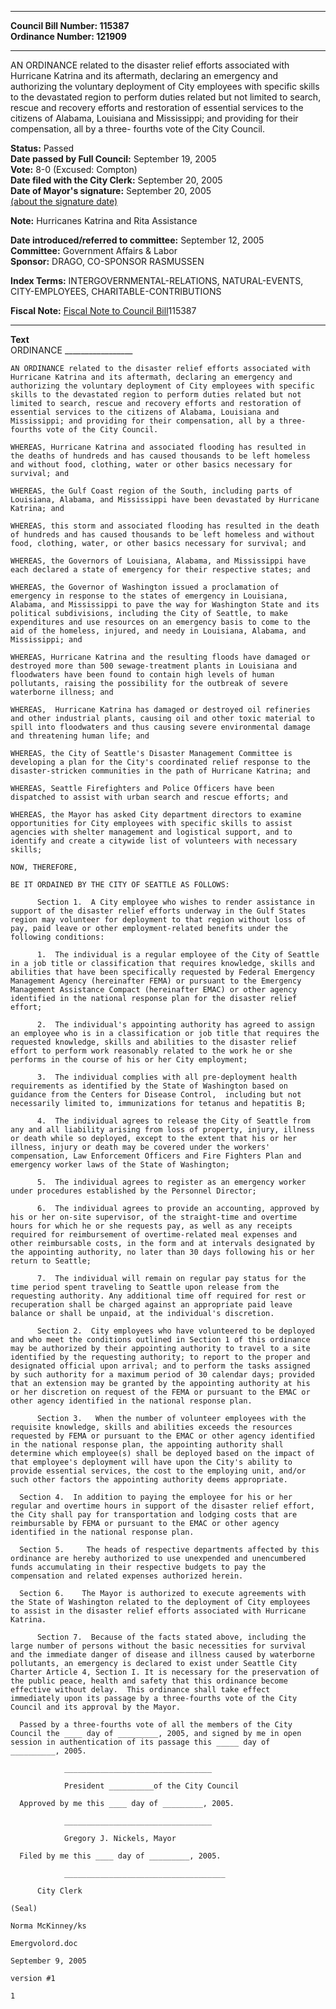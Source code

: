 * * * * *  
  
**Council Bill Number: [](#h0)[](#h2)115387**   
**Ordinance Number: 121909**  
  
* * * * *  
  
AN ORDINANCE related to the disaster relief efforts associated with Hurricane Katrina and its aftermath, declaring an emergency and authorizing the voluntary deployment of City employees with specific skills to the devastated region to perform duties related but not limited to search, rescue and recovery efforts and restoration of essential services to the citizens of Alabama, Louisiana and Mississippi; and providing for their compensation, all by a three- fourths vote of the City Council.  
  
**Status:** Passed   
**Date passed by Full Council:** September 19, 2005   
**Vote:** 8-0 (Excused: Compton)   
**Date filed with the City Clerk:** September 20, 2005   
**Date of Mayor's signature:** September 20, 2005   
[(about the signature date)](/~public/approvaldate.htm)   
  
**Note:** Hurricanes Katrina and Rita Assistance  
  
  
**Date introduced/referred to committee:** September 12, 2005   
**Committee:** Government Affairs & Labor   
**Sponsor:** DRAGO, CO-SPONSOR RASMUSSEN   
  
**Index Terms:** INTERGOVERNMENTAL-RELATIONS, NATURAL-EVENTS, CITY-EMPLOYEES, CHARITABLE-CONTRIBUTIONS  
  
**Fiscal Note:** [Fiscal Note to Council Bill](http://clerk.seattle.gov/~public/fnote/115387.htm)[](#h1)[](#h3)115387  
  
* * * * *  
  
**Text**  
    ORDINANCE _________________  
  
    AN ORDINANCE related to the disaster relief efforts associated with  
    Hurricane Katrina and its aftermath, declaring an emergency and  
    authorizing the voluntary deployment of City employees with specific  
    skills to the devastated region to perform duties related but not  
    limited to search, rescue and recovery efforts and restoration of  
    essential services to the citizens of Alabama, Louisiana and  
    Mississippi; and providing for their compensation, all by a three-  
    fourths vote of the City Council.  
  
    WHEREAS, Hurricane Katrina and associated flooding has resulted in  
    the deaths of hundreds and has caused thousands to be left homeless  
    and without food, clothing, water or other basics necessary for  
    survival; and  
  
    WHEREAS, the Gulf Coast region of the South, including parts of  
    Louisiana, Alabama, and Mississippi have been devastated by Hurricane  
    Katrina; and  
  
    WHEREAS, this storm and associated flooding has resulted in the death  
    of hundreds and has caused thousands to be left homeless and without  
    food, clothing, water, or other basics necessary for survival; and  
  
    WHEREAS, the Governors of Louisiana, Alabama, and Mississippi have  
    each declared a state of emergency for their respective states; and  
  
    WHEREAS, the Governor of Washington issued a proclamation of  
    emergency in response to the states of emergency in Louisiana,  
    Alabama, and Mississippi to pave the way for Washington State and its  
    political subdivisions, including the City of Seattle, to make  
    expenditures and use resources on an emergency basis to come to the  
    aid of the homeless, injured, and needy in Louisiana, Alabama, and  
    Mississippi; and  
  
    WHEREAS, Hurricane Katrina and the resulting floods have damaged or  
    destroyed more than 500 sewage-treatment plants in Louisiana and  
    floodwaters have been found to contain high levels of human  
    pollutants, raising the possibility for the outbreak of severe  
    waterborne illness; and  
  
    WHEREAS,  Hurricane Katrina has damaged or destroyed oil refineries  
    and other industrial plants, causing oil and other toxic material to  
    spill into floodwaters and thus causing severe environmental damage  
    and threatening human life; and  
  
    WHEREAS, the City of Seattle's Disaster Management Committee is  
    developing a plan for the City's coordinated relief response to the  
    disaster-stricken communities in the path of Hurricane Katrina; and  
  
    WHEREAS, Seattle Firefighters and Police Officers have been  
    dispatched to assist with urban search and rescue efforts; and  
  
    WHEREAS, the Mayor has asked City department directors to examine  
    opportunities for City employees with specific skills to assist  
    agencies with shelter management and logistical support, and to  
    identify and create a citywide list of volunteers with necessary  
    skills;  
  
    NOW, THEREFORE,  
  
    BE IT ORDAINED BY THE CITY OF SEATTLE AS FOLLOWS:  
  
          Section 1.  A City employee who wishes to render assistance in  
    support of the disaster relief efforts underway in the Gulf States  
    region may volunteer for deployment to that region without loss of  
    pay, paid leave or other employment-related benefits under the  
    following conditions:  
  
          1.  The individual is a regular employee of the City of Seattle  
    in a job title or classification that requires knowledge, skills and  
    abilities that have been specifically requested by Federal Emergency  
    Management Agency (hereinafter FEMA) or pursuant to the Emergency  
    Management Assistance Compact (hereinafter EMAC) or other agency  
    identified in the national response plan for the disaster relief  
    effort;  
  
          2.  The individual's appointing authority has agreed to assign  
    an employee who is in a classification or job title that requires the  
    requested knowledge, skills and abilities to the disaster relief  
    effort to perform work reasonably related to the work he or she  
    performs in the course of his or her City employment;  
  
          3.  The individual complies with all pre-deployment health  
    requirements as identified by the State of Washington based on  
    guidance from the Centers for Disease Control,  including but not  
    necessarily limited to, immunizations for tetanus and hepatitis B;  
  
          4.  The individual agrees to release the City of Seattle from  
    any and all liability arising from loss of property, injury, illness  
    or death while so deployed, except to the extent that his or her  
    illness, injury or death may be covered under the workers'  
    compensation, Law Enforcement Officers and Fire Fighters Plan and  
    emergency worker laws of the State of Washington;  
  
          5.  The individual agrees to register as an emergency worker  
    under procedures established by the Personnel Director;  
  
          6.  The individual agrees to provide an accounting, approved by  
    his or her on-site supervisor, of the straight-time and overtime  
    hours for which he or she requests pay, as well as any receipts  
    required for reimbursement of overtime-related meal expenses and  
    other reimbursable costs, in the form and at intervals designated by  
    the appointing authority, no later than 30 days following his or her  
    return to Seattle;  
  
          7.  The individual will remain on regular pay status for the  
    time period spent traveling to Seattle upon release from the  
    requesting authority. Any additional time off required for rest or  
    recuperation shall be charged against an appropriate paid leave  
    balance or shall be unpaid, at the individual's discretion.  
  
          Section 2.  City employees who have volunteered to be deployed  
    and who meet the conditions outlined in Section 1 of this ordinance  
    may be authorized by their appointing authority to travel to a site  
    identified by the requesting authority; to report to the proper and  
    designated official upon arrival; and to perform the tasks assigned  
    by such authority for a maximum period of 30 calendar days; provided  
    that an extension may be granted by the appointing authority at his  
    or her discretion on request of the FEMA or pursuant to the EMAC or  
    other agency identified in the national response plan.  
  
          Section 3.   When the number of volunteer employees with the  
    requisite knowledge, skills and abilities exceeds the resources  
    requested by FEMA or pursuant to the EMAC or other agency identified  
    in the national response plan, the appointing authority shall  
    determine which employee(s) shall be deployed based on the impact of  
    that employee's deployment will have upon the City's ability to  
    provide essential services, the cost to the employing unit, and/or  
    such other factors the appointing authority deems appropriate.  
  
      Section 4.  In addition to paying the employee for his or her  
    regular and overtime hours in support of the disaster relief effort,  
    the City shall pay for transportation and lodging costs that are  
    reimbursable by FEMA or pursuant to the EMAC or other agency  
    identified in the national response plan.  
  
      Section 5.     The heads of respective departments affected by this  
    ordinance are hereby authorized to use unexpended and unencumbered  
    funds accumulating in their respective budgets to pay the  
    compensation and related expenses authorized herein.  
  
      Section 6.    The Mayor is authorized to execute agreements with  
    the State of Washington related to the deployment of City employees  
    to assist in the disaster relief efforts associated with Hurricane  
    Katrina.  
  
          Section 7.  Because of the facts stated above, including the  
    large number of persons without the basic necessities for survival  
    and the immediate danger of disease and illness caused by waterborne  
    pollutants, an emergency is declared to exist under Seattle City  
    Charter Article 4, Section I. It is necessary for the preservation of  
    the public peace, health and safety that this ordinance become  
    effective without delay.  This ordinance shall take effect  
    immediately upon its passage by a three-fourths vote of the City  
    Council and its approval by the Mayor.  
  
      Passed by a three-fourths vote of all the members of the City  
    Council the ____ day of _________, 2005, and signed by me in open  
    session in authentication of its passage this _____ day of  
    __________, 2005.  
  
                _________________________________  
  
                President __________of the City Council  
  
      Approved by me this ____ day of _________, 2005.  
  
                _________________________________  
  
                Gregory J. Nickels, Mayor  
  
      Filed by me this ____ day of _________, 2005.  
  
                ____________________________________  
  
          City Clerk  
  
    (Seal)  
  
    Norma McKinney/ks  
  
    Emergvolord.doc  
  
    September 9, 2005  
  
    version #1  
  
    1  
